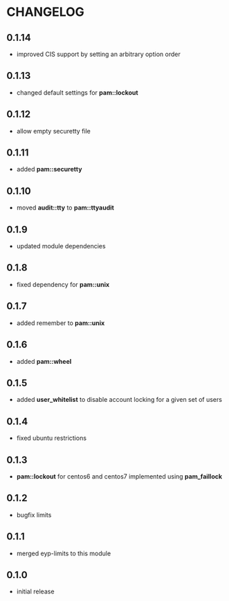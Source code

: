 # CHANGELOG

## 0.1.14

* improved CIS support by setting an arbitrary option order

## 0.1.13

* changed default settings for **pam::lockout**

## 0.1.12

* allow empty securetty file

## 0.1.11

* added **pam::securetty**

## 0.1.10

* moved **audit::tty** to **pam::ttyaudit**

## 0.1.9

* updated module dependencies

## 0.1.8

* fixed dependency for **pam::unix**

## 0.1.7

* added remember to **pam::unix**

## 0.1.6

* added **pam::wheel**

## 0.1.5

* added **user_whitelist** to disable account locking for a given set of users

## 0.1.4

*  fixed ubuntu restrictions

## 0.1.3

* **pam::lockout** for centos6 and centos7 implemented using **pam_faillock**

## 0.1.2

* bugfix limits

## 0.1.1

* merged eyp-limits to this module

## 0.1.0

* initial release
